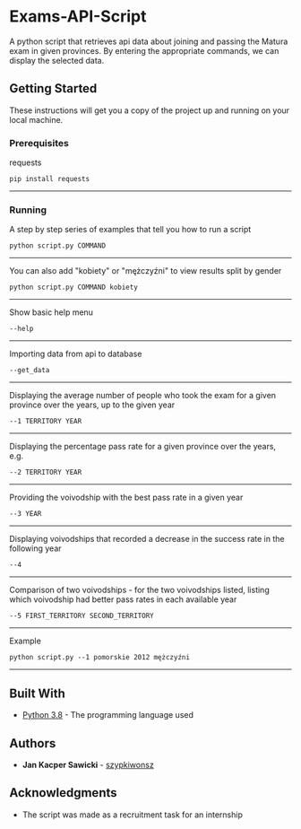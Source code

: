 # Exams-API-Script

A python script that retrieves api data about joining and passing the Matura exam in given provinces. By entering the appropriate commands, we can display the selected data.

## Getting Started

These instructions will get you a copy of the project up and running on your local machine.

### Prerequisites

requests

```
pip install requests
```
---
### Running

A step by step series of examples that tell you how to run a script

```
python script.py COMMAND
```
---
You can also add "kobiety" or "mężczyźni" to view results split by gender

```
python script.py COMMAND kobiety
```
---
Show basic help menu

```
--help
```
---
Importing data from api to database

```
--get_data
```
---
Displaying the average number of people who took the exam for a given province over the years, up to the given year

```
--1 TERRITORY YEAR
```
---
Displaying the percentage pass rate for a given province over the years, e.g. 

```
--2 TERRITORY YEAR
```
---
Providing the voivodship with the best pass rate in a given year 

```
--3 YEAR
```
---
Displaying voivodships that recorded a decrease in the success rate in the following year

```
--4
```
---
Comparison of two voivodships - for the two voivodships listed, listing which voivodship had better pass rates in each available year

```
--5 FIRST_TERRITORY SECOND_TERRITORY
```
---
Example

```
python script.py --1 pomorskie 2012 mężczyźni
```
---
## Built With

* [Python 3.8](https://www.python.org/) - The programming language used

## Authors

* **Jan Kacper Sawicki** - [szypkiwonsz](https://github.com/szypkiwonsz)

## Acknowledgments

* The script was made as a recruitment task for an internship
